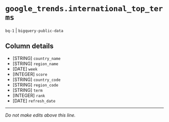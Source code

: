 # `google_trends.international_top_terms`
`bq-1` | `bigquery-public-data`

## Column details
* [STRING]    `country_name`
* [STRING]    `region_name`
* [DATE]      `week`
* [INTEGER]   `score`
* [STRING]    `country_code`
* [STRING]    `region_code`
* [STRING]    `term`
* [INTEGER]   `rank`
* [DATE]      `refresh_date`

-------------------------------------------------------------------------------
*Do not make edits above this line.*
